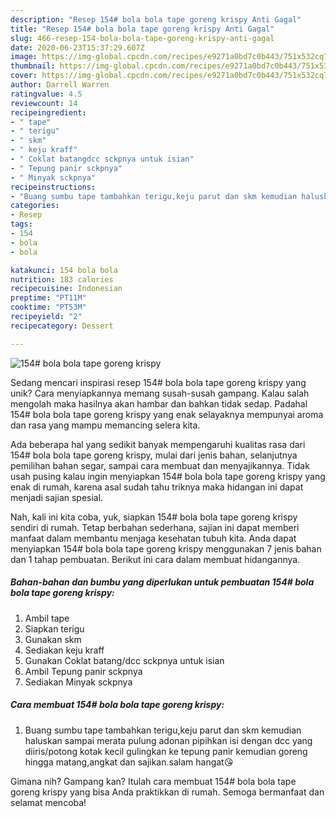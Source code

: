 ```yaml
---
description: "Resep 154# bola bola tape goreng krispy Anti Gagal"
title: "Resep 154# bola bola tape goreng krispy Anti Gagal"
slug: 466-resep-154-bola-bola-tape-goreng-krispy-anti-gagal
date: 2020-06-23T15:37:29.607Z
image: https://img-global.cpcdn.com/recipes/e9271a0bd7c0b443/751x532cq70/154-bola-bola-tape-goreng-krispy-foto-resep-utama.jpg
thumbnail: https://img-global.cpcdn.com/recipes/e9271a0bd7c0b443/751x532cq70/154-bola-bola-tape-goreng-krispy-foto-resep-utama.jpg
cover: https://img-global.cpcdn.com/recipes/e9271a0bd7c0b443/751x532cq70/154-bola-bola-tape-goreng-krispy-foto-resep-utama.jpg
author: Darrell Warren
ratingvalue: 4.5
reviewcount: 14
recipeingredient:
- " tape"
- " terigu"
- " skm"
- " keju kraff"
- " Coklat batangdcc sckpnya untuk isian"
- " Tepung panir sckpnya"
- " Minyak sckpnya"
recipeinstructions:
- "Buang sumbu tape tambahkan terigu,keju parut dan skm kemudian haluskan sampai merata pulung adonan pipihkan isi dengan dcc yang diiris/potong kotak kecil gulingkan ke tepung panir kemudian goreng hingga matang,angkat dan sajikan.salam hangat😘"
categories:
- Resep
tags:
- 154
- bola
- bola

katakunci: 154 bola bola 
nutrition: 183 calories
recipecuisine: Indonesian
preptime: "PT11M"
cooktime: "PT53M"
recipeyield: "2"
recipecategory: Dessert

---
```



![154# bola bola tape goreng krispy](https://img-global.cpcdn.com/recipes/e9271a0bd7c0b443/751x532cq70/154-bola-bola-tape-goreng-krispy-foto-resep-utama.jpg)

Sedang mencari inspirasi resep 154# bola bola tape goreng krispy yang unik? Cara menyiapkannya memang susah-susah gampang. Kalau salah mengolah maka hasilnya akan hambar dan bahkan tidak sedap. Padahal 154# bola bola tape goreng krispy yang enak selayaknya mempunyai aroma dan rasa yang mampu memancing selera kita.

Ada beberapa hal yang sedikit banyak mempengaruhi kualitas rasa dari 154# bola bola tape goreng krispy, mulai dari jenis bahan, selanjutnya pemilihan bahan segar, sampai cara membuat dan menyajikannya. Tidak usah pusing kalau ingin menyiapkan 154# bola bola tape goreng krispy yang enak di rumah, karena asal sudah tahu triknya maka hidangan ini dapat menjadi sajian spesial.




Nah, kali ini kita coba, yuk, siapkan 154# bola bola tape goreng krispy sendiri di rumah. Tetap berbahan sederhana, sajian ini dapat memberi manfaat dalam membantu menjaga kesehatan tubuh kita. Anda dapat menyiapkan 154# bola bola tape goreng krispy menggunakan 7 jenis bahan dan 1 tahap pembuatan. Berikut ini cara dalam membuat hidangannya.

<!--inarticleads1-->

##### Bahan-bahan dan bumbu yang diperlukan untuk pembuatan 154# bola bola tape goreng krispy:

1. Ambil  tape
1. Siapkan  terigu
1. Gunakan  skm
1. Sediakan  keju kraff
1. Gunakan  Coklat batang/dcc sckpnya untuk isian
1. Ambil  Tepung panir sckpnya
1. Sediakan  Minyak sckpnya




<!--inarticleads2-->

##### Cara membuat 154# bola bola tape goreng krispy:

1. Buang sumbu tape tambahkan terigu,keju parut dan skm kemudian haluskan sampai merata pulung adonan pipihkan isi dengan dcc yang diiris/potong kotak kecil gulingkan ke tepung panir kemudian goreng hingga matang,angkat dan sajikan.salam hangat😘




Gimana nih? Gampang kan? Itulah cara membuat 154# bola bola tape goreng krispy yang bisa Anda praktikkan di rumah. Semoga bermanfaat dan selamat mencoba!
